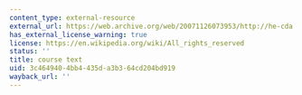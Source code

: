 ```yaml
---
content_type: external-resource
external_url: https://web.archive.org/web/20071126073953/http://he-cda.wiley.com/WileyCDA/HigherEdTitle/productCd-0471457280,courseCd-E40800.html
has_external_license_warning: true
license: https://en.wikipedia.org/wiki/All_rights_reserved
status: ''
title: course text
uid: 3c464940-4bb4-435d-a3b3-64cd204bd919
wayback_url: ''
---
```

